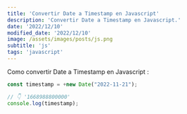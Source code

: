 ```yaml
---
title: 'Convertir Date a Timestamp en Javascript'
description: 'Convertir Date a Timestamp en Javascript.'
date: '2022/12/10'
modified_date: '2022/12/10'
image: /assets/images/posts/js.png
subtitle: 'js'
tags: 'javascript'
---
```


Como convertir Date a Timestamp en Javascript :

```js
const timestamp = +new Date("2022-11-21");

// 👇️ '1668988800000'
console.log(timestamp);
```
